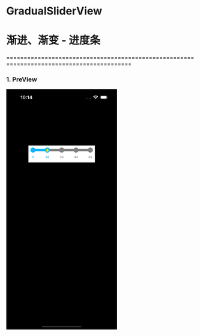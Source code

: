 # GradualSliderView

# 渐进、渐变 - 进度条

==========================================================================================

### 1. PreView
![1.gif](1.gif)

